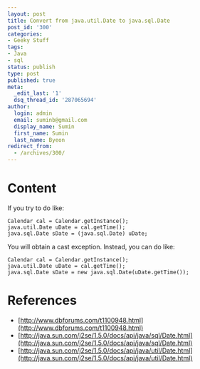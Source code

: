 ```yaml
---
layout: post
title: Convert from java.util.Date to java.sql.Date
post_id: '300'
categories:
- Geeky Stuff
tags:
- Java
- sql
status: publish
type: post
published: true
meta:
  _edit_last: '1'
  dsq_thread_id: '287065694'
author:
  login: admin
  email: suminb@gmail.com
  display_name: Sumin
  first_name: Sumin
  last_name: Byeon
redirect_from:
  - /archives/300/
---
```

# Content #

If you try to do like:

    Calendar cal = Calendar.getInstance();
    java.util.Date uDate = cal.getTime();
    java.sql.Date sDate = (java.sql.Date) uDate;

You will obtain a cast exception. Instead, you can do like:

    Calendar cal = Calendar.getInstance();
    java.util.Date uDate = cal.getTime();
    java.sql.Date sDate = new java.sql.Date(uDate.getTime());

# References #

* [http://www.dbforums.com/t1100948.html](http://www.dbforums.com/t1100948.html)
* [http://java.sun.com/j2se/1.5.0/docs/api/java/sql/Date.html](http://java.sun.com/j2se/1.5.0/docs/api/java/sql/Date.html)
* [http://java.sun.com/j2se/1.5.0/docs/api/java/util/Date.html](http://java.sun.com/j2se/1.5.0/docs/api/java/util/Date.html)

